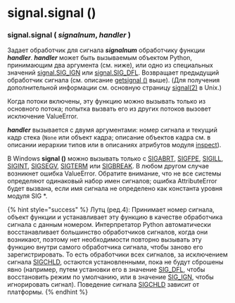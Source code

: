 # signal.signal \(\)

### signal.signal \( _signalnum_, _handler_ \)

Задает обработчик для сигнала _**signalnum**_ обработчику функции _**handler**_. _**handler**_ может быть вызываемым объектом Python, принимающим два аргумента \(см. ниже\), или одно из специальных значений [signal.SIG\_IGN](../konstanty-signalov/signal.sig_ign.md) или [signal.SIG\_DFL](../konstanty-signalov/signal.sig_dfl.md). Возвращает предыдущий обработчик сигнала \(см. описание [getsignal \(\)](signal.getsignal.md) выше\). \(Для получения дополнительной информации см. основную страницу [signal\(2\)](https://manpages.debian.org/buster/manpages-dev/signal.2.en.html) в Unix.\)

Когда потоки включены, эту функцию можно вызывать только из основного потока; попытка вызвать его из других потоков вызовет исключение ValueError.

_**handler**_ вызывается с двумя аргументами: номер сигнала и текущий кадр стека \(`None` или объект кадра; описание объектов кадра см. в описании иерархии типов или в описаниях атрибутов модуля [inspect](../../../sluzhby-sredy-vypolneniya-python/inspect.md)\).

В Windows **signal \(\)** можно вызывать только с [SIGABRT](../konstanty-signalov/signal.sigabrt.md), [SIGFPE](../konstanty-signalov/signal.sigfpe.md), [SIGILL](../konstanty-signalov/signal.sigill.md), [SIGINT](../konstanty-signalov/signal.sigint.md), [SIGSEGV](../konstanty-signalov/signal.sigsegv.md), [SIGTERM](../konstanty-signalov/signal.sigterm.md) или [SIGBREAK](../konstanty-signalov/signal.sigbreak.md). В любом другом случае возникнет ошибка ValueError. Обратите внимание, что не все системы определяют одинаковый набор имен сигналов; ошибка AttributeError будет вызвана, если имя сигнала не определено как константа уровня модуля SIG \*.

{% hint style="success" %}
Лутц \(ред.4\): Принимает номер сигнала, объект функции и устанавливает эту функцию в качестве обработчика сигнала с данным номером. Интерпретатор Python автоматически восстанавливает большинство обработчиков сигналов, когда они возникают, поэтому нет необходимости повторно вызывать эту функцию внутри самого обработчика сигнала, чтобы заново его зарегистрировать. То есть обработчики всех сигналов, за исключением сигнала [SIGCHLD](../konstanty-signalov/signal.sigchld.md), остаются установленными, пока не будут сброшены явно \(например, путем установки его в значение [SIG\_DFL](../konstanty-signalov/signal.sig_dfl.md), чтобы восстановить режим по умолчанию, или в значение [SIG\_IGN](../konstanty-signalov/signal.sig_ign.md), чтобы игнорировать сигнал\). Поведение сигнала [SIGCHLD](../konstanty-signalov/signal.sigchld.md) зависит от платформы.
{% endhint %}

